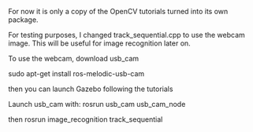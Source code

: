For now it is only a copy of the OpenCV tutorials turned into its own package.

For testing purposes, I changed track_sequential.cpp to use the webcam image. This will be useful for image recognition later on.

To use the webcam, download usb_cam

sudo apt-get install ros-melodic-usb-cam

then you can launch Gazebo following the tutorials

Launch usb_cam with:
rosrun usb_cam usb_cam_node

then
rosrun image_recognition track_sequential
